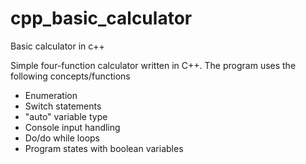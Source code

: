 # cpp_basic_calculator
Basic calculator in c++

Simple four-function calculator written in C++. The program uses the following concepts/functions

* Enumeration 
* Switch statements
* "auto" variable type
* Console input handling
* Do/do while loops
* Program states with boolean variables
